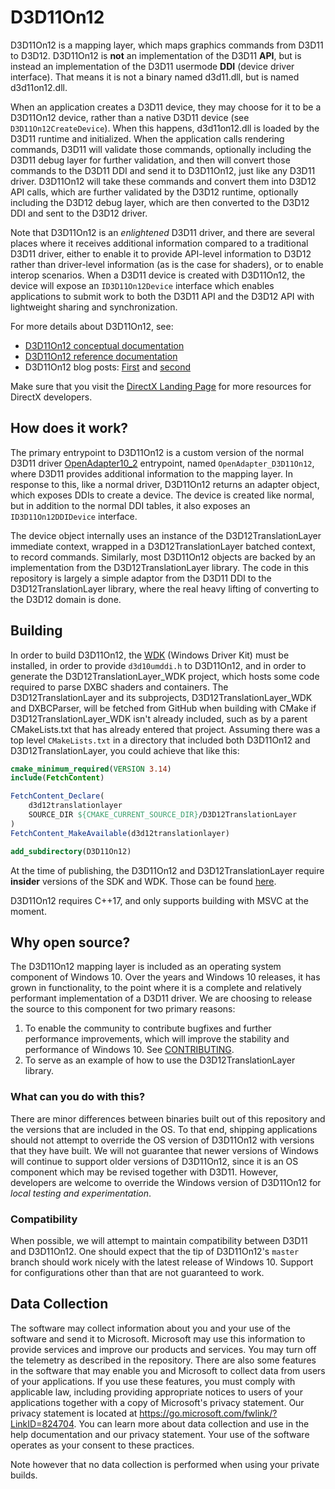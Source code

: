# D3D11On12

D3D11On12 is a mapping layer, which maps graphics commands from D3D11 to D3D12. D3D11On12 is **not** an implementation of the D3D11 **API**, but is instead an implementation of the D3D11 usermode **DDI** (device driver interface). That means it is not a binary named d3d11.dll, but is named d3d11on12.dll.

When an application creates a D3D11 device, they may choose for it to be a D3D11On12 device, rather than a native D3D11 device (see `D3D11On12CreateDevice`). When this happens, d3d11on12.dll is loaded by the D3D11 runtime and initialized. When the application calls rendering commands, D3D11 will validate those commands, optionally including the D3D11 debug layer for further validation, and then will convert those commands to the D3D11 DDI and send it to D3D11On12, just like any D3D11 driver. D3D11On12 will take these commands and convert them into D3D12 API calls, which are further validated by the D3D12 runtime, optionally including the D3D12 debug layer, which are then converted to the D3D12 DDI and sent to the D3D12 driver.

Note that D3D11On12 is an *enlightened* D3D11 driver, and there are several places where it receives additional information compared to a traditional D3D11 driver, either to enable it to provide API-level information to D3D12 rather than driver-level information (as is the case for shaders), or to enable interop scenarios. When a D3D11 device is created with D3D11On12, the device will expose an `ID3D11On12Device` interface which enables applications to submit work to both the D3D11 API and the D3D12 API with lightweight sharing and synchronization.

For more details about D3D11On12, see:
* [D3D11On12 conceptual documentation](https://docs.microsoft.com/en-us/windows/win32/direct3d12/direct3d-11-on-12)
* [D3D11On12 reference documentation](https://docs.microsoft.com/en-us/windows/win32/api/d3d11on12/)
* D3D11On12 blog posts: [First](https://devblogs.microsoft.com/directx/direct3d-11-on-12-updates/) and [second](https://devblogs.microsoft.com/directx/coming-to-directx-12-d3d9on12-and-d3d11on12-resource-interop-apis/)

Make sure that you visit the [DirectX Landing Page](https://devblogs.microsoft.com/directx/landing-page/) for more resources for DirectX developers.

## How does it work?

The primary entrypoint to D3D11On12 is a custom version of the normal D3D11 driver [OpenAdapter10_2](https://docs.microsoft.com/en-us/windows-hardware/drivers/display/initializing-communication-with-the-direct3d-version-11-ddi) entrypoint, named `OpenAdapter_D3D11On12`, where D3D11 provides additional information to the mapping layer. In response to this, like a normal driver, D3D11On12 returns an adapter object, which exposes DDIs to create a device. The device is created like normal, but in addition to the normal DDI tables, it also exposes an `ID3D11On12DDIDevice` interface.

The device object internally uses an instance of the D3D12TranslationLayer immediate context, wrapped in a D3D12TranslationLayer batched context, to record commands. Similarly, most D3D11On12 objects are backed by an implementation from the D3D12TranslationLayer library. The code in this repository is largely a simple adaptor from the D3D11 DDI to the D3D12TranslationLayer library, where the real heavy lifting of converting to the D3D12 domain is done.

## Building

In order to build D3D11On12, the [WDK](https://docs.microsoft.com/en-us/windows-hardware/drivers/download-the-wdk) (Windows Driver Kit) must be installed, in order to provide `d3d10umddi.h` to D3D11On12, and in order to generate the D3D12TranslationLayer_WDK project, which hosts some code required to parse DXBC shaders and containers. The D3D12TranslationLayer and its subprojects, D3D12TranslationLayer_WDK and DXBCParser, will be fetched from GitHub when building with CMake if D3D12TranslationLayer_WDK isn't already included, such as by a parent CMakeLists.txt that has already entered that project. Assuming there was a top level `CMakeLists.txt` in a directory that included both D3D11On12 and D3D12TranslationLayer, you could achieve that like this:

```CMake
cmake_minimum_required(VERSION 3.14)
include(FetchContent)

FetchContent_Declare(
    d3d12translationlayer
    SOURCE_DIR ${CMAKE_CURRENT_SOURCE_DIR}/D3D12TranslationLayer
)
FetchContent_MakeAvailable(d3d12translationlayer)

add_subdirectory(D3D11On12)
```

At the time of publishing, the D3D11On12 and D3D12TranslationLayer require **insider** versions of the SDK and WDK. Those can be found [here](https://www.microsoft.com/en-us/software-download/windowsinsiderpreviewWDK).

D3D11On12 requires C++17, and only supports building with MSVC at the moment.

## Why open source?

The D3D11On12 mapping layer is included as an operating system component of Windows 10. Over the years and Windows 10 releases, it has grown in functionality, to the point where it is a complete and relatively performant implementation of a D3D11 driver. We are choosing to release the source to this component for two primary reasons:
1. To enable the community to contribute bugfixes and further performance improvements, which will improve the stability and performance of Windows 10. See [CONTRIBUTING](contributing.md).
2. To serve as an example of how to use the D3D12TranslationLayer library.

### What can you do with this?

There are minor differences between binaries built out of this repository and the versions that are included in the OS. To that end, shipping applications should not attempt to override the OS version of D3D11On12 with versions that they have built. We will not guarantee that newer versions of Windows will continue to support older versions of D3D11On12, since it is an OS component which may be revised together with D3D11. However, developers are welcome to override the Windows version of D3D11On12 for *local testing and experimentation*.

### Compatibility

When possible, we will attempt to maintain compatibility between D3D11 and D3D11On12. One should expect that the tip of D3D11On12's `master` branch should work nicely with the latest release of Windows 10. Support for configurations other than that are not guaranteed to work.

## Data Collection

The software may collect information about you and your use of the software and send it to Microsoft. Microsoft may use this information to provide services and improve our products and services. You may turn off the telemetry as described in the repository. There are also some features in the software that may enable you and Microsoft to collect data from users of your applications. If you use these features, you must comply with applicable law, including providing appropriate notices to users of your applications together with a copy of Microsoft's privacy statement. Our privacy statement is located at https://go.microsoft.com/fwlink/?LinkID=824704. You can learn more about data collection and use in the help documentation and our privacy statement. Your use of the software operates as your consent to these practices.

Note however that no data collection is performed when using your private builds.
